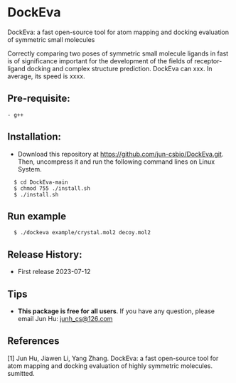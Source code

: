 # DockEva
DockEva: a fast open-source tool for atom mapping and docking evaluation of symmetric small molecules

Correctly comparing two poses of symmetric small molecule ligands in fast is of significance important for the development of the fields of receptor-ligand docking and complex structure prediction. DockEva can xxx. In average, its speed is xxxx.

## Pre-requisite:
    - g++

## Installation:

* Download this repository at https://github.com/jun-csbio/DockEva.git. Then, uncompress it and run the following command lines on Linux System.

~~~
  $ cd DockEva-main
  $ chmod 755 ./install.sh
  $ ./install.sh
~~~

## Run example
~~~
  $ ./dockeva example/crystal.mol2 decoy.mol2
~~~

## Release History:

- First release          2023-07-12

## Tips

* <b>This package is free for all users</b>. If you have any question, please email Jun Hu: junh_cs@126.com

## References
[1] Jun Hu, Jiawen Li, Yang Zhang. DockEva: a fast open-source tool for atom mapping and docking evaluation of highly symmetric molecules. sumitted.
